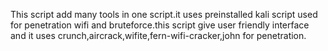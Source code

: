 This script add many tools in one script.it uses preinstalled kali script used for
penetration wifi and bruteforce.this script give user friendly interface and it uses
crunch,aircrack,wifite,fern-wifi-cracker,john for penetration.